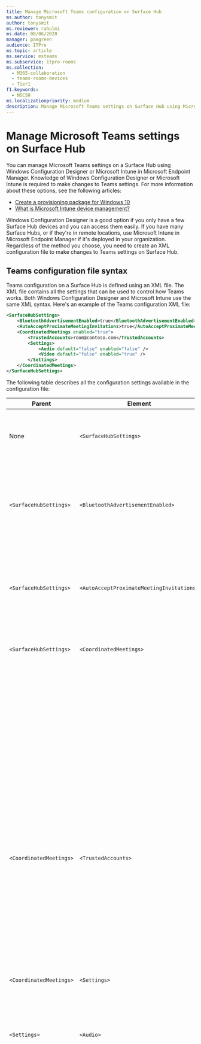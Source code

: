 ```yaml
---
title: Manage Microsoft Teams configuration on Surface Hub
ms.author: tonysmit
author: tonysmit
ms.reviewer: rahulmi
ms.date: 08/06/2020
manager: pamgreen
audience: ITPro
ms.topic: article
ms.service: msteams
ms.subservice: itpro-rooms
ms.collection: 
  - M365-collaboration
  - teams-rooms-devices
  - Tier1
f1.keywords: 
  - NOCSH
ms.localizationpriority: medium
description: Manage Microsoft Teams settings on Surface Hub using Microsoft Intune and Windows Configuration Designer
---
```


# Manage Microsoft Teams settings on Surface Hub

You can manage Microsoft Teams settings on a Surface Hub using Windows Configuration Designer or Microsoft Intune in Microsoft Endpoint Manager. Knowledge of Windows Configuration Designer or Microsoft Intune is required to make changes to Teams settings. For more information about these options, see the following articles:

- [Create a provisioning package for Windows 10](/windows/configuration/provisioning-packages/provisioning-create-package)
- [What is Microsoft Intune device management?](/mem/intune/remote-actions/device-management)

Windows Configuration Designer is a good option if you only have a few Surface Hub devices and you can access them easily. If you have many Surface Hubs, or if they're in remote locations, use Microsoft Intune in Microsoft Endpoint Manager if it's deployed in your organization. Regardless of the method you choose, you need to create an XML configuration file to make changes to Teams settings on Surface Hub.

## Teams configuration file syntax

Teams configuration on a Surface Hub is defined using an XML file. The XML file contains all the settings that can be used to control how Teams works. Both Windows Configuration Designer and Microsoft Intune use the same XML syntax. Here's an example of the Teams configuration XML file:

```xml
<SurfaceHubSettings>
    <BluetoothAdvertisementEnabled>true</BluetoothAdvertisementEnabled>
    <AutoAcceptProximateMeetingInvitations>true</AutoAcceptProximateMeetingInvitations>
    <CoordinatedMeetings enabled="true"> 
        <TrustedAccounts>room@contoso.com</TrustedAccounts>
        <Settings> 
            <Audio default="false" enabled="false" />
            <Video default="false" enabled="true" /> 
        </Settings> 
    </CoordinatedMeetings>
</SurfaceHubSettings>
```

The following table describes all the configuration settings available in the configuration file:

| Parent                  | Element                                   | Attribute | Description                                                                                                                                                                                                                                                                                                                                                                                                                                                                                                          |
|-------------------------|-------------------------------------------|-----------|----------------------------------------------------------------------------------------------------------------------------------------------------------------------------------------------------------------------------------------------------------------------------------------------------------------------------------------------------------------------------------------------------------------------------------------------------------------------------------------------------------------------|
| None                    | `<SurfaceHubSettings>`                    |           | Contains all configuration elements for Teams configuration on a Surface Hub.                                                                                                                                                                                                                                                                                                                                                                                                                                        |
| `<SurfaceHubSettings>`  | `<BluetoothAdvertisementEnabled>`         |           | Determines whether Surface Hub advertises that it's available for Bluetooth connections.<br>Accepted values: `true`, `false`                                                                                                                                                                                                                                                                                                                                                                                         |
| `<SurfaceHubSettings>`  | `<AutoAcceptProximateMeetingInvitations>` |           | Determines whether Teams will automatically accept proximity-based meetings.<br>Accepted values: `true`, `false`                                                                                                                                                                                                                                                                                                                                                                                                     |
| `<SurfaceHubSettings>`  | `<CoordinatedMeetings>`                   |           | Contains all configuration elements for Coordinated Meetings.                                                                                                                                                                                                                                                                                                                                                                                                                                                        |
|                         |                                           | `enabled` | Determines whether Teams is configured to participate in Coordinated Meetings with other devices.<br>Accepted values: `true`, `false`                                                                                                                                                                                                                                                                                                                                                                                |
| `<CoordinatedMeetings>` | `<TrustedAccounts>`                       |           | This is a comma-separated list of UPNs for each Teams Rooms device or Surface Hub that the device should accept meeting join requests from, or to which meeting join requests should be sent.<br>Accepted values: string                                                                                                                                                                                                                                                                                                                         |
| `<CoordinatedMeetings>` | `<Settings>`                              |           | Contains configuration audio and video configuration elements for Coordinated Meetings                                                                                                                                                                                                                                                                                                                                                                                                                               |
| `<Settings>`            | `<Audio>`                                 |           | Controls audio configuration for Teams on a Surface Hub.                                                                                                                                                                                                                                                                                                                                                                                                                                                             |
|                         |                                           | `default` | Determines on which device the microphone will be active when a meeting starts. Only one device (typically a Teams Rooms device) can have this field set to `true` while the rest of the devices must have this field set to `false` to avoid audio echo and feedback.<br>Accepted values: `true`, `false`                                                                                                                                                                                                           |
|                         |                                           | `enabled` | Determines whether participants in a meeting can toggle the microphone on or off. Devices on which **Audio default** is set to `false` should have this setting set to `false` so that participants can't accidentally turn on a microphone and cause audio echo or feedback.<p>If **Audio default** is set to `true`, this setting is ignored and participants can mute or unmute the microphone.<br>Accepted values: `true`, `false`                                                                               |
| `<Settings>`            | `<Video>`                                 |           | Controls video configuration for Teams on a Surface Hub.                                                                                                                                                                                                                                                                                                                                                                                                                                                             |
|                         |                                           | `default` | Determines on which device the camera will be active when a meeting starts. For the best experience, we recommend that only the Teams Rooms device be set to `true` while all other devices are set to `false`.<br>Accepted values: `true`, `false`                                                                                                                                                                                                                                                                  |
|                         |                                           | `enabled` | Determines whether participants in a meeting can toggle the camera on or off. You can set this to `true` on any other devices in the event participants want to share different video perspectives (such as if a participant is using the Surface Hub whiteboard). If you don't want participants to turn a camera on or off on a device, set this to `false`.<p> If **Video default** is set to `true`, this setting is ignored and participants can turn the camera on or off.<br>Accepted values: `true`, `false` |

## Apply Teams settings to Surface Hub

Apply or update Teams configuration settings on Surface Hub using either Windows Configuration Designer or Microsoft Intune in Microsoft Endpoint Manager.

### Use Windows Configuration Designer

You can use Windows Configuration Designer to create a provisioning package that you can use to apply Teams settings to your Surface Hubs. You'll paste the XML file you created above into Windows Configuration Designer to create the provisioning package.

> [!IMPORTANT]
> If you've already applied Teams configuration to your Surface Hub using a provisioning package and want to change it, you need to remove the existing provisioning package first. For more information, see [Remove a provisioning package created by Windows Configuration Designer](#remove-a-provisioning-package-created-by-windows-configuration-designer).

Do the following to create the provisioning package in Windows Configuration Designer:

1. Install Windows Configuration Designer from the Windows Store on your local computer and open it
2. Select **Provision Surface Hub devices** and then **Switch to advanced editor**
3. On the next screen, expand **WindowsTeamSettings** > **Teams** and select **Configurations**
4. In the field next to **Configurations** in the middle pane, paste the single line of XML you created above
5. Select **Export** > **Provisioning package**
6. Provide a name for the provisioning package in **Name** and select **Next** > **Next**
7. Specify a location to save the provisioning package and select **Next**
8. Select **Build** to create the provisioning package and then **Finish**

Finally, after you've created the provisioning package, do the following to apply the provisioning package to your Surface Hub:

1. Save the provisioning package you created above to a USB drive
2. Insert the USB drive into your Surface Hub
3. On your Surface Hub, open the Start menu, select **All apps**, and then select **Settings**
4. Provide your admin username and password and then select **Yes**
5. Go to **Surface Hub**, **Device management**, **Add or remove a provisioning package**, and then **Add a package**
6. Under **Select a package**, select **Add** next to your provisioning package, and then restart your Surface Hub

### Use Microsoft Intune

If your Surface Hubs are managed using Microsoft Intune in Microsoft Endpoint Management, you can use it to apply Teams settings to your Surface Hubs. You'll create a new configuration profile and then paste the XML file you created above into it.

> [!IMPORTANT]
> Your Surface Hubs need to be in a device group so that the Microsoft Intune can identify which devices to apply the configuration profile to. For information about how to create a device group, see [Add groups to organize users and devices](/mem/intune/fundamentals/groups-add).

Do the following to create a configuration profile to apply Teams settings to your Surface Hubs:

1. Sign in to Microsoft Endpoint Manager by visiting https://endpoint.microsoft.com/
2. Navigate to **Devices** > **Configuration profiles** and select **Create profile**
3. Under **Platform**, select **Windows 10 and later**
4. Under **Profile**, select **Custom**, and then click **Create**
5. On the **Basics** tab, in **Name**, provide a descriptive name for your configuration profile and select **Next**
6. On the **Configuration settings** tab, select **Add**
7. In the **Add row** pane, do the following:
    1. Provide a descriptive name and, optionally, a description of the Teams setting you're adding
    2. In **OMA-URI**, enter `./Vendor/MSFT/SurfaceHub/InBoxApps/Teams/Configurations`
    3. In **Data type**, select **String (XML file)**
    4. Open the file browser, select the XML file you created above, and **Open**
8. Select **Add** and then **Next**
9. On the **Assignments** tab, make sure **Assign to** is set to **Selected groups**
10. Under **Selected groups**, select **Select groups to include** and choose the group that contains your Surface Hubs, and then select **Select**
11. Select **Next**, **Next**
12. On the **Review + create**, select **Create**

## Remove Teams settings from a Surface Hub

Remove Teams configuration settings on Surface Hub using either Windows Configuration Designer or Microsoft Intune in Microsoft Endpoint Manager.

### Remove a provisioning package created by Windows Configuration Designer

If you applied Teams settings to a Surface Hub using a provisioning package created by Windows Configuration Designer, use the following steps to remove the package and its settings:

1. On your Surface Hub, open the Start menu, select **All apps**, and then select **Settings**
2. Provide your admin username and password and then select **Yes**
3. Go to **Surface Hub**, **Device management** and then **Add or remove a provisioning package**
4. Next to the provisioning package you want to remove, select **Remove**
5. Go to **Surface Hub** and then **Apps & features**
6. Find **Microsoft Teams for Surface Hub** and then select **Advanced Options**
7. Select **Reset**, and then **Reset** again
8. Restart your Surface Hub

### Remove settings applied by Microsoft Intune

If you applied Teams settings to a Surface Hub using Microsoft Intune in Microsoft Endpoint Management, use the following steps to remove the configuration profile and its settings:

1. Sign in to Microsoft Endpoint Manager by visiting https://endpoint.microsoft.com/
2. Navigate to **Devices** > **Configuration profiles**
3. Select the configuration profile that contains the Coordinated Meeting settings you want to remove
4. On the configuration profile details page, select **Delete** and then **OK**

After you've removed configuration profile that contained the Coordinated Meeting settings for your Surface Hub, use the following steps to reset the Teams app on the Surface Hub:

1. On your Surface Hub, open the Start menu, select **All apps**, and then select **Settings**
2. Provide your admin username and password and then select **Yes**
3. Go to **Surface Hub** and then **Apps & features**
4. Find **Microsoft Teams for Surface Hub** and then select **Advanced Options**
5. Select **Reset**, and then **Reset** again
6. Restart your Surface Hub
